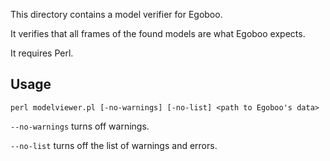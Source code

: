 This directory contains a model verifier for Egoboo.

It verifies that all frames of the found models are what Egoboo expects.

It requires Perl.

## Usage

`perl modelviewer.pl [-no-warnings] [-no-list] <path to Egoboo's data>`

`--no-warnings` turns off warnings.

`--no-list` turns off the list of warnings and errors.
